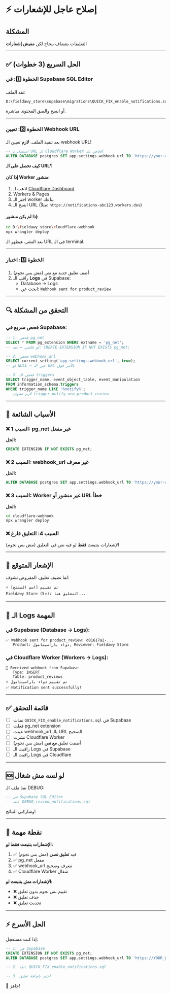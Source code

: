 # ⚡ إصلاح عاجل للإشعارات

## المشكلة
التعليقات بتتضاف بنجاح لكن **مفيش إشعارات**

---

## ✅ الحل السريع (3 خطوات)

### الخطوة 1️⃣: في Supabase SQL Editor

نفذ الملف:
```
D:\fieldawy_store\supabase\migrations\QUICK_FIX_enable_notifications.sql
```

أو انسخ والصق المحتوى مباشرة.

---

### الخطوة 2️⃣: تعيين Webhook URL

بعد تنفيذ الملف، **لازم** تعيين الـ webhook URL!

```sql
-- استبدل بـ URL الـ Cloudflare Worker الخاص بك
ALTER DATABASE postgres SET app.settings.webhook_url TO 'https://your-worker.workers.dev';
```

**كيف تحصل على الـ URL؟**

#### إذا كان Worker منشور:
1. اذهب لـ [Cloudflare Dashboard](https://dash.cloudflare.com)
2. Workers & Pages
3. اختر الـ worker بتاعك
4. انسخ الـ URL (مثلاً: `https://notifications-abc123.workers.dev`)

#### إذا لم يكن منشور:
```bash
cd D:\fieldawy_store\cloudflare-webhook
npx wrangler deploy
```

بعد النشر، هيظهر الـ URL في الـ terminal.

---

### الخطوة 3️⃣: اختبار

1. أضف تعليق جديد مع نص (مش بس نجوم)
2. راقب الـ **Logs** في Supabase:
   - Database → Logs
   - ابحث عن: `Webhook sent for product_review`

---

## 🔍 التحقق من المشكلة

### فحص سريع في Supabase:

```sql
-- 1. فحص pg_net
SELECT * FROM pg_extension WHERE extname = 'pg_net';
-- لو فاضي → نفذ: CREATE EXTENSION IF NOT EXISTS pg_net;

-- 2. فحص webhook_url
SELECT current_setting('app.settings.webhook_url', true);
-- لو NULL → عين الـ URL بالأمر فوق

-- 3. فحص الـ triggers
SELECT trigger_name, event_object_table, event_manipulation
FROM information_schema.triggers
WHERE trigger_name LIKE '%notify%';
-- لازم تشوف trigger_notify_new_product_review
```

---

## 🚨 الأسباب الشائعة

### ❌ السبب 1: pg_net غير مفعل
**الحل:**
```sql
CREATE EXTENSION IF NOT EXISTS pg_net;
```

### ❌ السبب 2: webhook_url غير معرف
**الحل:**
```sql
ALTER DATABASE postgres SET app.settings.webhook_url TO 'https://your-worker.workers.dev';
```

### ❌ السبب 3: Worker غير منشور أو URL خطأ
**الحل:**
```bash
cd cloudflare-webhook
npx wrangler deploy
```

### ❌ السبب 4: التعليق فارغ
الإشعارات بتتبعث **فقط** لو فيه نص في التعليق (مش بس نجوم)

---

## 📱 الإشعار المتوقع

لما تضيف تعليق، المفروض تشوف:

```
⭐ تم تقييم [اسم المنتج]
Fieldawy Store (5⭐): التعليق هنا...
```

---

## 🔧 الـ Logs المهمة

### في Supabase (Database → Logs):
```
✅ Webhook sent for product_review: d01617a2-...
   Product: دواء باراسيتامول, Reviewer: Fieldawy Store
```

### في Cloudflare Worker (Workers → Logs):
```
📩 Received webhook from Supabase
   Type: INSERT
   Table: product_reviews
⭐ تم تقييم دواء باراسيتامول
✅ Notification sent successfully!
```

---

## ✅ قائمة التحقق

- [ ] نفذت `QUICK_FIX_enable_notifications.sql` في Supabase
- [ ] فعلت pg_net extension
- [ ] عينت webhook_url بالـ URL الصحيح
- [ ] نشرت Cloudflare Worker
- [ ] أضفت تعليق **مع نص** (مش بس نجوم)
- [ ] راقبت الـ Logs في Supabase
- [ ] راقبت الـ Logs في Cloudflare

---

## 🆘 لو لسه مش شغال

نفذ ملف الـ DEBUG:
```sql
-- في Supabase SQL Editor
-- نفذ: DEBUG_review_notifications.sql
```

وشاركني النتائج!

---

## 🎯 نقطة مهمة

**الإشعارات بتتبعث فقط لو:**
1. ✅ فيه **تعليق نصي** (مش بس نجوم)
2. ✅ pg_net مفعل
3. ✅ webhook_url معرف وصحيح
4. ✅ Cloudflare Worker شغال

**الإشعارات مش بتتبعث لو:**
- ❌ تقييم بس نجوم بدون تعليق
- ❌ حذف تعليق
- ❌ تحديث تعليق

---

## ⚡ الحل الأسرع

إذا كنت مستعجل:

```sql
-- 1. في Supabase
CREATE EXTENSION IF NOT EXISTS pg_net;
ALTER DATABASE postgres SET app.settings.webhook_url TO 'https://YOUR_WORKER_URL';

-- 2. نفذ: QUICK_FIX_enable_notifications.sql

-- 3. اختبر بإضافة تعليق
```

🎉 جاهز!
